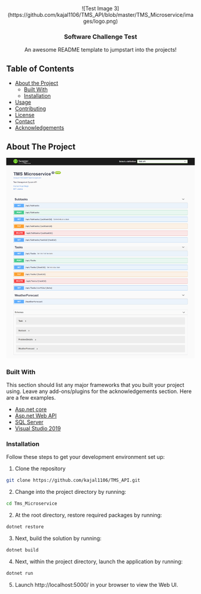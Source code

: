 
<!-- PROJECT LOGO -->
<br />
<p align="center">
    ![Test Image 3](https://github.com/kajal1106/TMS_API/blob/master/TMS_Microservice/images/logo.png)

  <h3 align="center">Software Challenge Test</h3>

  <p align="center">
    An awesome README template to jumpstart into the projects!
    <br />
</p>
</p>


<!-- TABLE OF CONTENTS -->
## Table of Contents

* [About the Project](#about-the-project)
  * [Built With](#built-with)
  * [Installation](#installation)
* [Usage](#usage)
* [Contributing](#contributing)
* [License](#license)
* [Contact](#contact)
* [Acknowledgements](#acknowledgements)


<!-- ABOUT THE PROJECT -->
## About The Project
![Test Image 4](https://github.com/kajal1106/TMS_API/blob/master/TMS_Microservice/images/screenshot.png)

### Built With
This section should list any major frameworks that you built your project using. Leave any add-ons/plugins for the acknowledgements section. Here are a few examples.
* [Asp.net core](https://dotnet.microsoft.com/learn/aspnet/what-is-aspnet-core)
* [Asp.net Web API](https://dotnet.microsoft.com/apps/aspnet/apis)
* [SQL Server](https://jquery.com)
* [Visual Studio 2019]()

### Installation

Follow these steps to get your development environment set up:
1. Clone the repository
```sh
git clone https://github.com/kajal1106/TMS_API.git
```
2. Change into the project directory by running:
```sh
cd Tms_Microservice
```
2. At the root directory, restore required packages by running:
```csharp
dotnet restore
```
3. Next, build the solution by running:
```csharp
dotnet build
```
4. Next, within the project directory, launch the application by running:
```csharp
dotnet run
```
5. Launch http://localhost:5000/ in your browser to view the Web UI.

